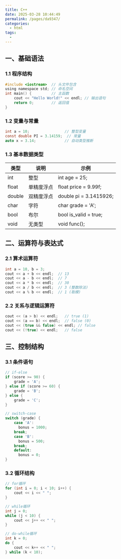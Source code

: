 ```yaml
---
title: C++
date: 2025-03-28 10:44:49
permalink: /pages/da9347/
categories:
  - html
tags:
  - 
---
```

## 一、基础语法
### 1.1 程序结构
```c
#include <iostream>  // 头文件包含
using namespace std; // 命名空间
int main() {         // 主函数
    cout << "Hello World!" << endl; // 输出语句
    return 0;        // 返回值
}
```
### 1.2 变量与常量
```C
int a = 10;                // 整型变量
const double PI = 3.14159;  // 常量
auto x = 3.14;             // 自动类型推断
```
### 1.3 基本数据类型
| 类型   | 说明  | 示例   |
|--------|--------|--------|
| int   | 整型 | int age = 25; |
| float   | 单精度浮点 | float price = 9.99f; |
| double   | 双精度浮点 | double pi = 3.1415926; |
| char   | 字符 | char grade = 'A'; |
| bool   | 布尔 | bool is_valid = true; |
| void   | 无类型 | void func(); |


## 二、运算符与表达式
### 2.1 算术运算符
```c
int a = 10, b = 3;
cout << a + b << endl;  // 13
cout << a - b << endl;  // 7
cout << a * b << endl;  // 30
cout << a / b << endl;  // 3 (整数除法)
cout << a % b << endl;  // 1 (取模)
```
### 2.2 关系与逻辑运算符
```c
cout << (a > b) << endl;   // true (1)
cout << (a == b) << endl;  // false (0)
cout << (true && false) << endl; // false
cout << (!true) << endl;   // false
```
## 三、控制结构
### 3.1 条件语句
```c
// if-else
if (score >= 90) {
    grade = 'A';
} else if (score >= 60) {
    grade = 'B';
} else {
    grade = 'C';
}

// switch-case
switch (grade) {
    case 'A': 
      bonus = 1000; 
    break;
    case 'B': 
      bonus = 500; 
    break;
    default: 
      bonus = 0;
}
```
### 3.2 循环结构
```c
// for循环
for (int i = 0; i < 10; i++) {
    cout << i << " ";
}

// while循环
int j = 0;
while (j < 10) {
    cout << j++ << " ";
}

// do-while循环
int k = 0;
do {
    cout << k++ << " ";
} while (k < 10);
```